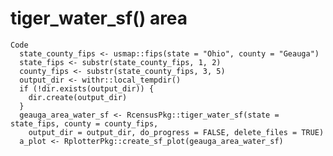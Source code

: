 # tiger_water_sf() area

    Code
      state_county_fips <- usmap::fips(state = "Ohio", county = "Geauga")
      state_fips <- substr(state_county_fips, 1, 2)
      county_fips <- substr(state_county_fips, 3, 5)
      output_dir <- withr::local_tempdir()
      if (!dir.exists(output_dir)) {
        dir.create(output_dir)
      }
      geauga_area_water_sf <- RcensusPkg::tiger_water_sf(state = state_fips, county = county_fips,
        output_dir = output_dir, do_progress = FALSE, delete_files = TRUE)
      a_plot <- RplotterPkg::create_sf_plot(geauga_area_water_sf)

